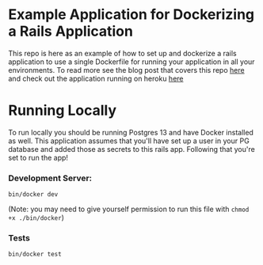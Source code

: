 # Example Application for Dockerizing a Rails Application

This repo is here as an example of how to set up and dockerize
a rails application to use a single Dockerfile for running your application
in all your environments. To read more see the blog post that covers this repo
[here](example.com) and check out the application running on heroku [here](https://rails-docker-example.herokuapp.com/)

# Running Locally

To run locally you should be running Postgres 13 and have Docker installed as well. This
application assumes that you'll have set up a user in your PG database and
added those as secrets to this rails app. Following that you're set to run the app!

### Development Server:
```
bin/docker dev
```
(Note: you may need to give yourself permission to run this file with `chmod +x ./bin/docker`)

### Tests
```
bin/docker test
```
